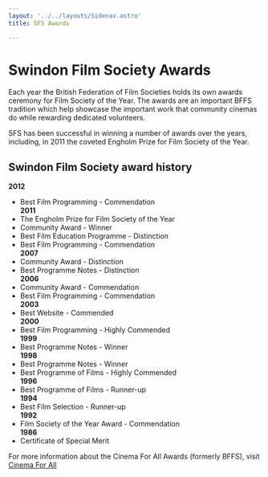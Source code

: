 ```yaml
---
layout: '../../layouts/Sidenav.astro'
title: SFS Awards

---
```


# Swindon Film Society Awards

Each year the British Federation of Film Societies holds its own awards ceremony for Film Society of the Year. The awards are an important BFFS tradition which help showcase the important work that community cinemas do while rewarding dedicated volunteers.

SFS has been successful in winning a number of awards over the years, including, in 2011 the coveted Engholm Prize for Film Society of the Year.

## Swindon Film Society award history
__2012__  
* Best Film Programming - Commendation  
__2011__  
* The Engholm Prize for Film Society of the Year  
* Community Award - Winner  
* Best Film Education Programme - Distinction  
* Best Film Programming - Commendation  
__2007__  
* Community Award - Distinction  
* Best Programme Notes - Distinction  
__2006__  
* Community Award - Commendation  
* Best Film Programming - Commendation  
__2003__  
* Best Website - Commended  
__2000__  
* Best Film Programming - Highly Commended  
__1999__  
* Best Programme Notes - Winner  
__1998__  
* Best Programme Notes - Winner  
* Best Programme of Films - Highly Commended  
__1996__  
* Best Programme of Films - Runner-up  
__1994__  
* Best Film Selection - Runner-up  
__1992__  
* Film Society of the Year Award - Commendation  
__1986__  
* Certificate of Special Merit  

For more information about the Cinema For All Awards (formerly BFFS), visit [Cinema For All](http://cinemaforall.org.uk/awards/)